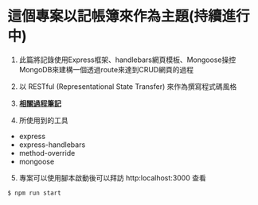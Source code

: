 # 這個專案以**記帳簿來**作為主題(持續進行中)
1. 此篇將記錄使用Express框架、handlebars網頁模板、Mongoose操控MongoDB來建構一個透過route來達到CRUD網頁的過程
2. 以 RESTful (Representational State Transfer) 來作為撰寫程式碼風格

3. **[相關過程筆記](https://doug0849.github.io/2021/09/19/%E5%B0%88%E6%A1%88%E5%AF%A6%E4%BD%9C-%E5%80%8B%E4%BA%BA%E8%A8%98%E5%B8%B3%E7%B0%BF/)**

4. 所使用到的工具
  * express
  * express-handlebars
  * method-override
  * mongoose

5. 專案可以使用腳本啟動後可以拜訪 http:localhost:3000 查看
```
$ npm run start
```